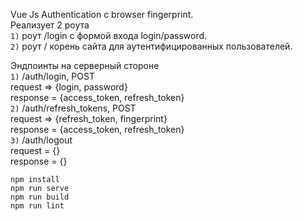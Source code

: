 Vue Js Authentication с browser fingerprint.  
Реализует 2 роута   
    `1)` роут /login с формой входа login/password.  
    `2)` роут / корень сайта для аутентифицированных пользователей.  

Эндпоинты на серверный стороне  
    `1)` /auth/login, POST  
        request => {login, password}  
        response = {access_token, refresh_token}   
    `2)` /auth/refresh_tokens, POST  
        request => {refresh_token, fingerprint}  
        response = {access_token, refresh_token}     
    `3)` /auth/logout  
        request = {}    
        response = {}  

```
npm install
npm run serve
npm run build
npm run lint
```

